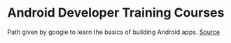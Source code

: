 # Android Developer Training Courses

Path given by google to learn the basics of building Android apps.
[Source](https://developer.android.com/courses?authuser=2)
